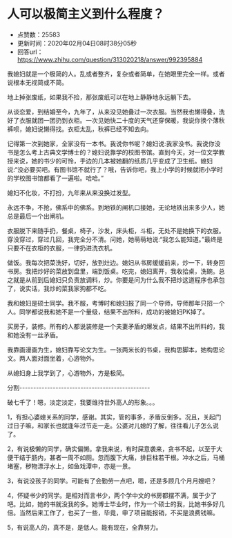 # 人可以极简主义到什么程度？
- 点赞数：25583
- 更新时间：2020年02月04日08时38分05秒
- 回答url：https://www.zhihu.com/question/313020218/answer/992395884
<body>
 <p data-pid="IrphAftr">我媳妇就是一个极简的人。乱或者整齐，复杂或者简单，在她眼里完全一样。或者说根本无视简或不简。</p>
 <p data-pid="cUw2wG7U">地上掉张废纸，如果我不捡，那张废纸可以在地上静静地永远躺下去。</p>
 <p data-pid="C6_Pdtfq">从谈恋爱，到结婚至今，九年了，从来没见她叠过一次衣服。当然我也懒得叠，洗好了衣服就团一团扔到衣柜。一次见她快二十度的天气还穿保暖，我说你换个薄秋裤呗，媳妇说懒得找。衣柜太乱，秋裤已经不知去向。</p>
 <p data-pid="e8k3WejE">记得第一次到她家，全家没有一本书。我说你书呢？媳妇说:我家没书。我说你没书是怎么考上古典文学博士的？媳妇说靠学的校图书馆。直到今天，对一位文学教授来说，她的书少的可怜，手边的几本被她翻的纸质几乎变成了卫生纸。媳妇说:“没必要买吧。有图书馆不就行了？哦，告诉你吧，我上小学的时候就把小学时的学校图书馆都看了一遍啦。哈哈。”</p>
 <p data-pid="8zShYtEm">媳妇不化妆，不打扮，九年来从来没换过发型。</p>
 <p data-pid="b4Xo6V1k">永远不争，不抢，佛系中的佛系。到地铁的闸机口接她，无论地铁出来多少人，她总是最后一个出闸机。</p>
 <p data-pid="eVQwZZuz">衣服脱下来随手扔，餐桌，椅子，沙发，床头柜，斗柜，无处不是她换下的衣服。穿没穿过，穿过几回，我完全分不清。问她，她萌萌地说:“我怎么能知道。”最终是只要不在衣柜的衣服，一律扔进洗衣机。</p>
 <p data-pid="54zTNzV1">做饭。我每次把菜洗好，切好，放到灶边。媳妇从书房缓缓前来，炒一下，转身回书房。我把炒好的菜放到盘里，端到饭桌。吃完，媳妇离开，我收拾桌，洗碗。总之就是从前到后媳妇只负责放调料，炒。你要是问为什么我不把炒这道程序也承包了，说实话，我炒的菜我家狗都不吃。</p>
 <p data-pid="GR7ugFFz">我和媳妇是硕士同学。我不服，考博时和媳妇报了同一个导师，导师那年只招一个人。同学都说我和她不是一个量级，结果不出所料，成功的被媳妇PK掉了。</p>
 <p data-pid="6N1ui1uW">买房子，装修。所有的人都说装修是一个夫妻矛盾的爆发点，结果不出所料的，我和她没有一丝矛盾。</p>
 <p data-pid="fiutDvwP">我靠画漫画为生，媳妇靠写论文为生。一张两米长的书桌，我构思脚本，她构思论文。两人面对面坐着，心游物外。</p>
 <p data-pid="-aoO-n8i">从媳妇身上我学到了，心游物外，方是极简。</p>
 <p data-pid="OJpbxWfO">分割-----------------------------------------------</p>
 <p data-pid="WY3nGRnx">破七千了！嗯，淡定淡定，我要维持世外高人的形象。。。</p>
 <p data-pid="va6OIL9K">1，有担心婆媳关系的同学，感谢。其实，管的事多，矛盾反倒多。况且，关起门过日子嘛，和家长也就逢年过节走一走。公婆对儿媳的了解，往往看儿子怎么说了。</p>
 <p data-pid="I-8J-0b_">2，有说极懒的同学，确实偏懒。拿我来说，有时屎意袭来，贪书不起，以至于大便干结于肠内，甚者一周不如厕。忽而腹下大痛，排巨柱若干根。冲水之后，马桶堵塞，秽物漂浮水上，如鱼戏潭中，亦是一景。</p>
 <p data-pid="RwhIv7jm">3，有说没孩子的同学。可能有了会勤劳一点吧，嗯，还是多顾几个月月嫂吧？</p>
 <p data-pid="oTlvMvgV">4，怀疑书少的同学。是相对而言书少，两个学中文的书房都摆不满，属于少了吧。比如，她的书就没我的多。她博士毕业时，作为一个硕士的我，比她书多好几倍。当然后来工作了，也买了一些，毕竟，申了项目能报销，不买是浪费钱嘛。</p>
 <p data-pid="7HzwrDHX">5，有说高人的，真不是，是低人。能有现在，全靠努力。</p>
</body>